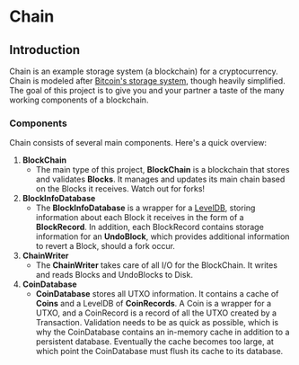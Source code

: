 # Chain

## Introduction

Chain is an example storage system (a blockchain) for a cryptocurrency. Chain is modeled after  [Bitcoin's storage system](https://en.bitcoin.it/wiki/Bitcoin_Core_0.11_(ch_2):_Data_Storage), though heavily simplified. The goal of this project is to give you and your partner a taste of the many working components of a blockchain.

### Components

Chain consists of several main components. Here's a quick overview:

1. **BlockChain**
    - The main type of this project, **BlockChain** is a blockchain that stores and validates **Blocks**. It manages and updates its main chain based on the Blocks it receives. Watch out for forks!
2. **BlockInfoDatabase**
    - The **BlockInfoDatabase** is a wrapper for a [LevelDB](https://en.wikipedia.org/wiki/LevelDB), storing information about each Block it receives in the form of a **BlockRecord**. In addition, each BlockRecord contains storage information for an **UndoBlock**, which provides additional information to revert a Block, should a fork occur.
3. **ChainWriter**
    - The **ChainWriter** takes care of all I/O for the BlockChain. It writes and reads Blocks and UndoBlocks to Disk.
4. **CoinDatabase**
    - **CoinDatabase** stores all UTXO information. It contains a cache of **Coins** and a LevelDB of **CoinRecords**. A Coin is a wrapper for a UTXO, and a CoinRecord is a record of all the UTXO created by a Transaction. Validation needs to be as quick as possible, which is why the CoinDatabase contains an in-memory cache in addition to a persistent database. Eventually the cache becomes too large, at which point the CoinDatabase must flush its cache to its database.
